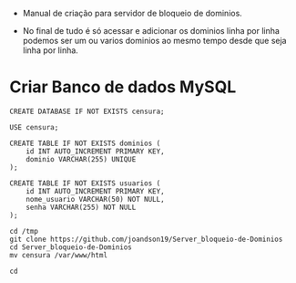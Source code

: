 * Manual de criação para servidor de bloqueio de dominios. 

* No final de tudo é só acessar e adicionar os dominios linha por linha podemos ser um ou varios dominios ao mesmo tempo desde que seja linha por linha.


# Criar Banco de dados MySQL
```
CREATE DATABASE IF NOT EXISTS censura;

USE censura;

CREATE TABLE IF NOT EXISTS dominios (
    id INT AUTO_INCREMENT PRIMARY KEY,
    dominio VARCHAR(255) UNIQUE
);

CREATE TABLE IF NOT EXISTS usuarios (
    id INT AUTO_INCREMENT PRIMARY KEY,
    nome_usuario VARCHAR(50) NOT NULL,
    senha VARCHAR(255) NOT NULL
);

```

```
cd /tmp
git clone https://github.com/joandson19/Server_bloqueio-de-Dominios
cd Server_bloqueio-de-Dominios
mv censura /var/www/html
```

```
cd
